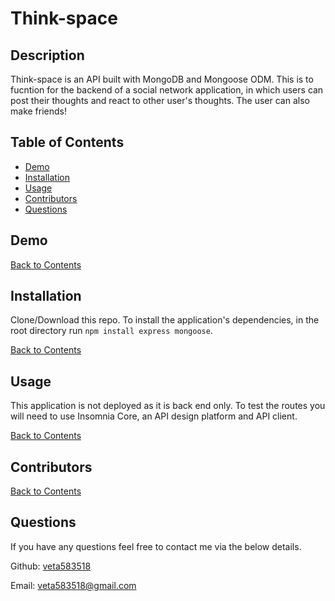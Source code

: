 # Think-space

## Description

Think-space is an API built with MongoDB and Mongoose ODM. This is to fucntion for the backend of a social network application, in which users can post their thoughts and react to other user's thoughts. The user can also make friends!

## Table of Contents

- [Demo](#demo)
- [Installation](#installation)
- [Usage](#usage)
- [Contributors](#contributors)
- [Questions](#questions)

## Demo

[Back to Contents](#table-of-contents)

## Installation

Clone/Download this repo. To install the application's dependencies, in the root directory run `npm install express mongoose`.

[Back to Contents](#table-of-contents)

## Usage

This application is not deployed as it is back end only. To test the routes you will need to use Insomnia Core, an API design platform and API client.

[Back to Contents](#table-of-contents)

## Contributors

[Back to Contents](#table-of-contents)

## Questions

If you have any questions feel free to contact me via the below details.

Github: [veta583518](https://github.com/veta583518)

Email: [veta583518@gmail.com](mailto:veta583518@gmail.com)
